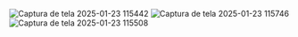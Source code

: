 ![Captura de tela 2025-01-23 115442](https://github.com/user-attachments/assets/e690ede4-4b6c-4ce4-845d-b092a31290b8)
![Captura de tela 2025-01-23 115746](https://github.com/user-attachments/assets/1c25f281-4dc7-4713-868d-1b97cf9c773b)
![Captura de tela 2025-01-23 115508](https://github.com/user-attachments/assets/3d8b814b-6208-4bc0-a94e-9908ed426e89)

